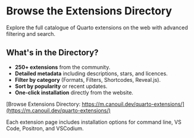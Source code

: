 # Browse the Extensions Directory

Explore the full catalogue of Quarto extensions on the web with advanced filtering and search.

## What's in the Directory?

- **250+ extensions** from the community.
- **Detailed metadata** including descriptions, stars, and licences.
- **Filter by category** (Formats, Filters, Shortcodes, Reveal.js).
- **Sort by popularity** or recent updates.
- **One-click installation** directly from the website.

[Browse Extensions Directory: https://m.canouil.dev/quarto-extensions/](https://m.canouil.dev/quarto-extensions/)

Each extension page includes installation options for command line, VS Code, Positron, and VSCodium.
